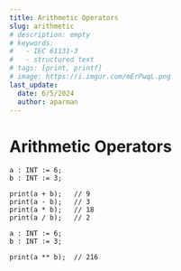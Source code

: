 ```yaml
---
title: Arithmetic Operators
slug: arithmetic
# description: empty
# keywords:
#   - IEC 61131-3
#   - structured text
# tags: [print, printf]
# image: https://i.imgur.com/mErPwqL.png
last_update:
  date: 6/5/2024
  author: aparman
---
```


# Arithmetic Operators

```iecst
a : INT := 6;
b : INT := 3;

print(a + b);   // 9
print(a - b);   // 3
print(a * b);   // 18
print(a / b);   // 2
```

```iecst
a : INT := 6;
b : INT := 3;

print(a ** b);  // 216
```
